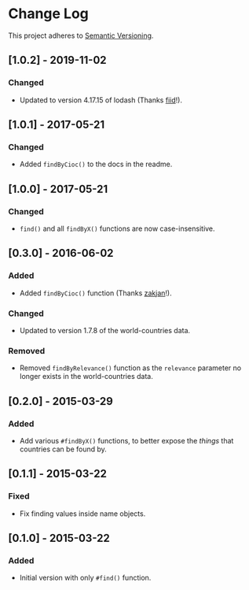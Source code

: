# Change Log
This project adheres to [Semantic Versioning](http://semver.org/).

## [1.0.2] - 2019-11-02
### Changed
- Updated to version 4.17.15 of lodash (Thanks [fiid](https://github.com/fiid)!).

## [1.0.1] - 2017-05-21
### Changed
- Added `findByCioc()` to the docs in the readme.

## [1.0.0] - 2017-05-21
### Changed
- `find()` and all `findByX()` functions are now case-insensitive.

## [0.3.0] - 2016-06-02
### Added
- Added `findByCioc()` function (Thanks [zakjan](https://github.com/zakjan)!).

### Changed
- Updated to version 1.7.8 of the world-countries data.

### Removed
- Removed `findByRelevance()` function as the `relevance` parameter no longer exists in the world-countries data.

## [0.2.0] - 2015-03-29
### Added
- Add various `#findByX()` functions, to better expose the _things_ that countries can be found by.

## [0.1.1] - 2015-03-22
### Fixed
- Fix finding values inside name objects.
  
## [0.1.0] - 2015-03-22
### Added
- Initial version with only `#find()` function.